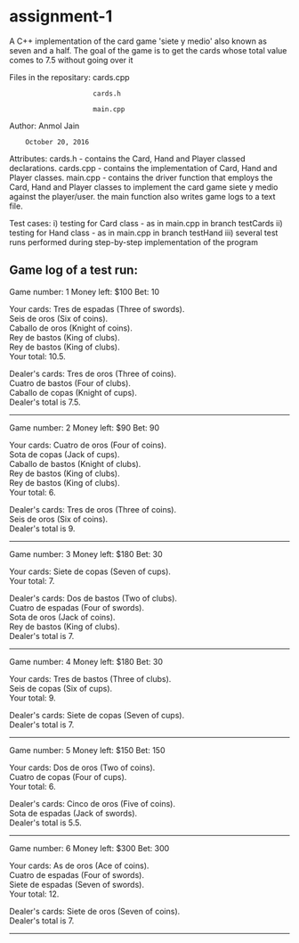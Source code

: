 # assignment-1
A C++ implementation of the card game 'siete y medio' also known as seven and a half. The goal of the game is to get the cards whose total value comes to 7.5 without going over it

Files in the repositary: cards.cpp
			 
                         cards.h
			
                         main.cpp

Author: Anmol Jain
	
        October 20, 2016

Attributes: cards.h - contains the Card, Hand and Player classed declarations.
	    cards.cpp - contains the implementation of Card, Hand and Player classes.
	    main.cpp - contains the driver function that employs the Card, Hand and Player classes to implement the card game siete y medio against the player/user. the main function also writes game logs to a text file.

Test cases: i) testing for Card class - as in main.cpp in branch testCards
	    ii) testing for Hand class - as in main.cpp in branch testHand
	    iii) several test runs performed during step-by-step implementation of the program

Game log of a test run:
-----------------------------------------------

Game number: 1       Money left: $100
Bet: 10

Your cards:
	Tres de espadas     (Three of swords).  
	Seis de oros        (Six of coins).     
	Caballo de oros     (Knight of coins).  
	Rey de bastos       (King of clubs).    
	Rey de bastos       (King of clubs).    
Your total: 10.5.

Dealer's cards: 
	Tres de oros        (Three of coins).   
	Cuatro de bastos    (Four of clubs).    
	Caballo de copas    (Knight of cups).   
Dealer's total is 7.5.

-----------------------------------------------

Game number: 2       Money left: $90
Bet: 90

Your cards:
	Cuatro de oros      (Four of coins).    
	Sota de copas       (Jack of cups).     
	Caballo de bastos   (Knight of clubs).  
	Rey de bastos       (King of clubs).    
	Rey de bastos       (King of clubs).    
Your total: 6.

Dealer's cards: 
	Tres de oros        (Three of coins).   
	Seis de oros        (Six of coins).     
Dealer's total is 9.

-----------------------------------------------

Game number: 3       Money left: $180
Bet: 30

Your cards:
	Siete de copas      (Seven of cups).    
Your total: 7.

Dealer's cards: 
	Dos de bastos       (Two of clubs).     
	Cuatro de espadas   (Four of swords).   
	Sota de oros        (Jack of coins).    
	Rey de bastos       (King of clubs).    
Dealer's total is 7.

-----------------------------------------------

Game number: 4       Money left: $180
Bet: 30

Your cards:
	Tres de bastos      (Three of clubs).   
	Seis de copas       (Six of cups).      
Your total: 9.

Dealer's cards: 
	Siete de copas      (Seven of cups).    
Dealer's total is 7.

-----------------------------------------------

Game number: 5       Money left: $150
Bet: 150

Your cards:
	Dos de oros         (Two of coins).     
	Cuatro de copas     (Four of cups).     
Your total: 6.

Dealer's cards: 
	Cinco de oros       (Five of coins).    
	Sota de espadas     (Jack of swords).   
Dealer's total is 5.5.

-----------------------------------------------

Game number: 6       Money left: $300
Bet: 300

Your cards:
	As de oros          (Ace of coins).     
	Cuatro de espadas   (Four of swords).   
	Siete de espadas    (Seven of swords).  
Your total: 12.

Dealer's cards: 
	Siete de oros       (Seven of coins).   
Dealer's total is 7.

----------------------------------------------- 
